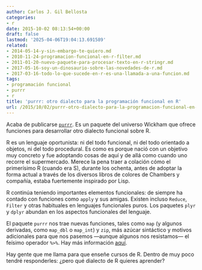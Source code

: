 ```yaml
---
author: Carlos J. Gil Bellosta
categories:
- r
date: 2015-10-02 08:13:54+00:00
draft: false
lastmod: '2025-04-06T19:04:13.691589'
related:
- 2014-05-14-y-sin-embargo-te-quiero.md
- 2010-11-24-programacion-funcional-en-r-filter.md
- 2011-01-20-nuevo-paquete-para-procesar-texto-en-r-stringr.md
- 2017-05-16-soy-un-dinosaurio-sobre-las-novedades-de-r.md
- 2017-03-16-todo-lo-que-sucede-en-r-es-una-llamada-a-una-funcion.md
tags:
- programación funcional
- purrr
- r
title: 'purrr: otro dialecto para la programación funcional en R'
url: /2015/10/02/purrr-otro-dialecto-para-la-programacion-funcional-en-r/
---
```


Acaba de publicarse [`purrr`](https://cran.r-project.org/web/packages/purrr/). Es un paquete del universo Wickham que ofrece funciones para desarrollar otro dialecto funcional sobre R.

R es un lenguaje oportunista: ni del todo funcional, ni del todo orientado a objetos, ni del todo procedural. Es como es porque nació con un objetivo muy concreto y fue adoptando cosas de aquí y de allá como cuando uno recorre el supermercado. Merece la pena traer a colación cómo el primerísimo R (cuando era S), durante los ochenta, antes de adoptar la forma actual a través de los diversos libros de colores de Chambers y compañía, estaba fuertemente inspirado por Lisp.

R continúa teniendo importantes elementos funcionales: de siempre ha contado con funciones como `apply` y sus amigas. Existen incluso `Reduce`, `Filter` y otras habituales en lenguajes funcionales puros. Los paquetes `plyr` y `dplyr` abundan en los aspectos funcionales del lenguaje.

El paquete `purrr` nos trae nuevas funciones, tales como `map` (y algunos derivadas, como `map_dbl` o `map_int`) y `zip`, más azúcar sintáctico y motivos adicionales para que nos pasemos —aunque algunos nos resistamos— el feísimo operador `%>%`. Hay más información [aquí](http://blog.rstudio.org/2015/09/29/purrr-0-1-0/).

Hay gente que me llama para que enseñe cursos de R. Dentro de muy poco tendré responderles: ¿pero qué dialecto de R quieres aprender?
